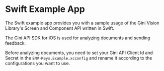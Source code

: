 # Swift Example App

The Swift example app provides you with a sample usage of the Gini Vision Library's Screen and Component API written in Swift.

The Gini API SDK for iOS is used for analyzing documents and sending feedback.

Before analyzing documents, you need to set your Gini API Client Id and Secret in the `ENV-Keys.Example.xcconfig` and rename it according to the configurations you want to use.